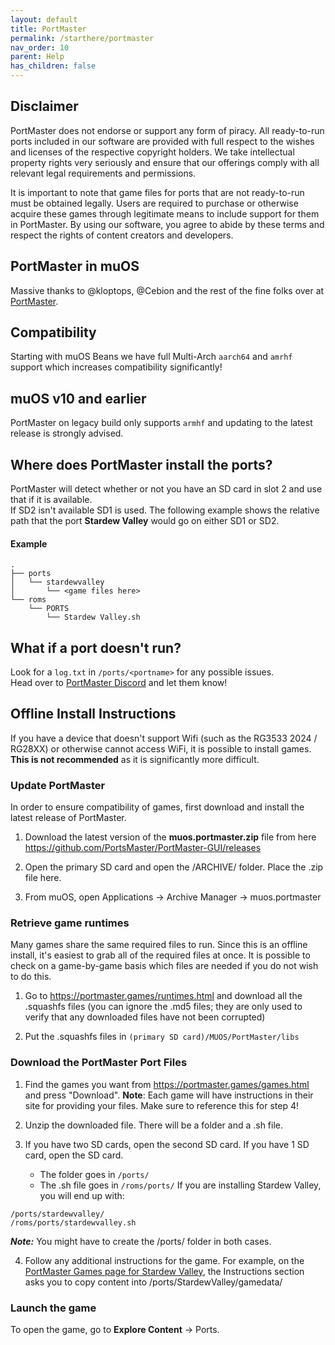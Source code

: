 ```yaml
---
layout: default
title: PortMaster
permalink: /starthere/portmaster
nav_order: 10
parent: Help
has_children: false
---
```


## Disclaimer
PortMaster does not endorse or support any form of piracy. All ready-to-run ports included in our software are provided with full respect to the wishes and licenses of the respective copyright holders. We take intellectual property rights very seriously and ensure that our offerings comply with all relevant legal requirements and permissions.

It is important to note that game files for ports that are not ready-to-run must be obtained legally. Users are required to purchase or otherwise acquire these games through legitimate means to include support for them in PortMaster. By using our software, you agree to abide by these terms and respect the rights of content creators and developers.

## PortMaster in muOS
Massive thanks to @kloptops, @Cebion and the rest of the fine folks over at [PortMaster](https://portmaster.games).

## Compatibility
Starting with muOS Beans we have full Multi-Arch `aarch64` and `amrhf` support which increases compatibility significantly!

## muOS v10 and earlier
PortMaster on legacy build only supports `armhf` and updating to the latest release is strongly advised.

## Where does PortMaster install the ports?
PortMaster will detect whether or not you have an SD card in slot 2 and use that if it is available.  
If SD2 isn't available SD1 is used. The following example shows the relative path that the port **Stardew Valley** would go on either SD1 or SD2.

#### Example
```
.
├── ports
│   └── stardewvalley
│       └── <game files here>
└── roms
    └── PORTS
        └── Stardew Valley.sh
```

## What if a port doesn't run?
Look for a `log.txt` in `/ports/<portname>` for any possible issues.  
Head over to [PortMaster Discord](https://discord.gg/SR4vbp5c3p) and let them know!

## Offline Install Instructions

If you have a device that doesn't support Wifi (such as the RG3533 2024 / RG28XX) or otherwise cannot access WiFi, it is possible to install games. **This is not recommended** as it is significantly more difficult. 


### Update PortMaster 
In order to ensure compatibility of games, first download and install the latest release of PortMaster.

1) Download the latest version of the **muos.portmaster.zip** file from here https://github.com/PortsMaster/PortMaster-GUI/releases

2) Open the primary SD card and open the /ARCHIVE/ folder. Place the .zip file here. 

3) From muOS, open Applications -> Archive Manager -> muos.portmaster

### Retrieve game runtimes

Many games share the same required files to run. Since this is an offline install, it's easiest to grab all of the required files at once. It is possible to check on a game-by-game basis which files are needed if you do not wish to do this. 

1) Go to https://portmaster.games/runtimes.html and download all the .squashfs files (you can ignore the .md5 files; they are only used to verify that any downloaded files have not been corrupted)

2) Put the .squashfs files in  ```(primary SD card)/MUOS/PortMaster/libs ```

### Download the PortMaster Port Files

1) Find the games you want from https://portmaster.games/games.html and press "Download".
**Note**: Each game will have instructions in their site for providing your files. Make sure to reference this for step 4!

2) Unzip the downloaded file. There will be a folder and a .sh file.

3) If you have two SD cards, open the second SD card. If you have 1 SD card, open the SD card. 
    * The folder goes in ```/ports/```
    * The .sh file goes in ```/roms/ports/```
If you are installing Stardew Valley, you will end up with:

```
/ports/stardewvalley/
/roms/ports/stardewvalley.sh
```

***Note:*** You might have to create the /ports/ folder in both cases.

4) Follow any additional instructions for the game. For example, on the [PortMaster Games page for Stardew Valley](https://portmaster.games/detail.html?name=stardewvalley), the Instructions section asks you to copy content into /ports/StardewValley/gamedata/ 

### Launch the game

To open the game, go to **Explore Content** -> Ports.
